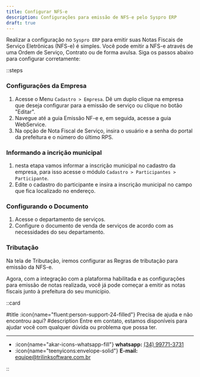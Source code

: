 ```yaml
---
title: Configurar NFS-e
description: Configurações para emissão de NFS-e pelo Syspro ERP
draft: true
---
```


Realizar a configuração no `Syspro ERP` para emitir suas Notas Fiscais de Serviço Eletrônicas (NFS-e) é simples. Você pode emitir a NFS-e através de uma Ordem de Serviço, Contrato ou de forma avulsa. Siga os passos abaixo para configurar corretamente:

::steps

### Configurações da Empresa

1. Acesse o Menu `Cadastro > Empresa`. Dê um duplo clique na empresa que deseja configurar para a emissão de serviço ou clique no botão "Editar".
2. Navegue até a guia Emissão NF-e e, em seguida, acesse a guia WebService.
3. Na opção de Nota Fiscal de Serviço, insira o usuário e a senha do portal da prefeitura e o número do último RPS.

### Informando a incrição municipal

1. nesta etapa vamos informar a inscrição municipal no cadastro da empresa, para isso acesse o módulo `Cadastro > Participantes > Participante`.
2. Edite o cadastro do participante e insira a inscrição municipal no campo que fica localizado no endereço.

### Configurando o Documento

1. Acesse o departamento de serviços.
2. Configure o documento de venda de serviços de acordo com as necessidades do seu departamento.

### Tributação

Na tela de Tributação, iremos configurar as Regras de tributação para emissão da NFS-e.

Agora, com a integração com a plataforma habilitada e as configurações para emissão de notas realizada, você já pode começar a emitir as notas fiscais junto à prefeitura do seu município.

::card

#title
:icon{name="fluent:person-support-24-filled"} Precisa de ajuda e não encontrou aqui?
#description
Entre em contato, estamos disponíveis para ajudar você com qualquer dúvida ou problema que possa ter.

---

- :icon{name="akar-icons-whatsapp-fill"} **whatsapp:** [(34) 99771-3731](https://wa.me/trilinksoftware)
- :icon{name="teenyicons:envelope-solid"} **E-mail:** [equipe@trilinksoftware.com.br](mailto:equipe@trilinksoftware.com.br)

::
